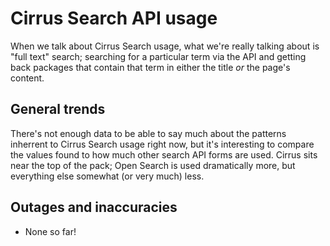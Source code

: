 Cirrus Search API usage
=======

When we talk about Cirrus Search usage, what we're really talking about is "full text" search; searching for a particular
term via the API and getting back packages that contain that term in either the title *or* the page's content.

General trends
------

There's not enough data to be able to say much about the patterns inherrent to Cirrus Search usage right now, but it's interesting to compare the values found to how much other search API forms are used. Cirrus sits near the top of the pack; Open Search is used dramatically more, but everything else somewhat (or very much) less.

Outages and inaccuracies
------

* None so far!
